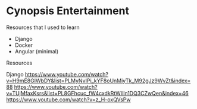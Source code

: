 # Cynopsis Entertainment

Resources that I used to learn
- Django
- Docker
- Angular (minimal)

Resources

Django
https://www.youtube.com/watch?v=H9mE8GIWbDY&list=PLMyNvIPi_kYF8oUnMiyTk_M92gJz9WvZt&index=88
https://www.youtube.com/watch?v=TUjMfaxKsrs&list=PL8GFhcuc_fW4cxdkRtWIlln1DQ3CZwQen&index=46
https://www.youtube.com/watch?v=z_H-oxQVsPw
